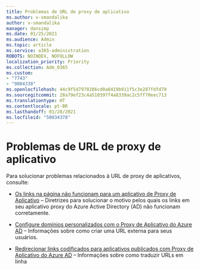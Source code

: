 ```yaml
---
title: Problemas de URL de proxy de aplicativo
ms.author: v-smandalika
author: v-smandalika
manager: dansimp
ms.date: 01/25/2021
ms.audience: Admin
ms.topic: article
ms.service: o365-administration
ROBOTS: NOINDEX, NOFOLLOW
localization_priority: Priority
ms.collection: Adm_O365
ms.custom:
- "7743"
- "9004338"
ms.openlocfilehash: 44c9f5d7970286cd0a8419b911f5c3e287fdfd70
ms.sourcegitcommit: 28a79ef23c4a510397f4a8339ac2c5ff70eec713
ms.translationtype: HT
ms.contentlocale: pt-BR
ms.lasthandoff: 01/28/2021
ms.locfileid: "50034378"
---
```

# <a name="application-proxy-url-issues"></a>Problemas de URL de proxy de aplicativo

Para solucionar problemas relacionados à URL de proxy de aplicativos, consulte:

- [Os links na página não funcionam para um aplicativo de Proxy de Aplicativo](https://docs.microsoft.com/azure/active-directory/manage-apps/application-proxy-page-links-broken-problem)  – Diretrizes para solucionar o motivo pelos quais os links em seu aplicativo proxy do Azure Active Directory (AD) não funcionam corretamente.

- [Configure domínios personalizados com o Proxy de Aplicativo do Azure AD](https://docs.microsoft.com/azure/active-directory/manage-apps/application-proxy-configure-custom-domain)  – Informações sobre como criar uma URL externa para seus usuários.

- [Redirecionar links codificados para aplicativos publicados com Proxy de Aplicativo do Azure AD](https://docs.microsoft.com/azure/active-directory/manage-apps/application-proxy-configure-hard-coded-link-translation)  – Informações sobre como traduzir URLs em linha

